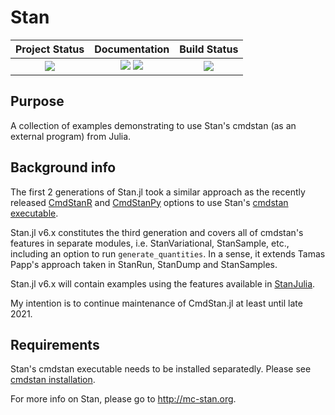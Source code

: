 # Stan

| **Project Status**                                                               |  **Documentation**                                                               | **Build Status**                                                                                |
|:-------------------------------------------------------------------------------:|:-------------------------------------------------------------------------------:|:-----------------------------------------------------------------------------------------------:|
|![][project-status-img] | [![][docs-stable-img]][docs-stable-url] [![][docs-dev-img]][docs-dev-url] | ![][CI-build] |

[docs-dev-img]: https://img.shields.io/badge/docs-dev-blue.svg
[docs-dev-url]: https://stanjulia.github.io/Stan.jl/latest

[docs-stable-img]: https://img.shields.io/badge/docs-stable-blue.svg
[docs-stable-url]: https://stanjulia.github.io/Stan.jl/stable

[CI-build]: https://github.com/stanjulia/Stan.jl/workflows/CI/badge.svg?branch=master

[issues-url]: https://github.com/stanjulia/Stan.jl/issues

[project-status-img]: https://img.shields.io/badge/lifecycle-wip-orange.svg


## Purpose

A collection of examples demonstrating to use Stan's cmdstan (as an external program) from Julia. 

## Background info

The first 2 generations of Stan.jl took a similar approach as the recently released [CmdStanR](https://mc-stan.org/cmdstanr/) and [CmdStanPy](https://github.com/stan-dev/cmdstanpy) options to use Stan's [cmdstan executable](https://mc-stan.org/users/interfaces/cmdstan.html).

Stan.jl v6.x constitutes the third generation and covers all of cmdstan's features in separate modules, i.e. StanVariational, StanSample, etc., including an option to run `generate_quantities`. In a sense, it extends Tamas Papp's approach taken in StanRun, StanDump and StanSamples.

Stan.jl v6.x will contain examples using the features available in [StanJulia](https://github.com/StanJulia). 

My intention is to continue maintenance of CmdStan.jl at least until late 2021.

## Requirements

Stan's cmdstan executable needs to be installed separatedly. Please see [cmdstan installation](https://stanjulia.github.io/Stan.jl/latest/INSTALLATION/). 

For more info on Stan, please go to <http://mc-stan.org>.
